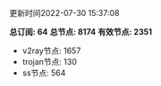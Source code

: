 更新时间2022-07-30 15:37:08

**总订阅: 64**
**总节点: 8174**
**有效节点: 2351**
- v2ray节点: 1657
- trojan节点: 130
- ss节点: 564

